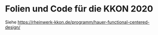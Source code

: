 # Folien und Code für die KKON 2020
Siehe https://rheinwerk-kkon.de/programm/hauer-functional-centered-design/
